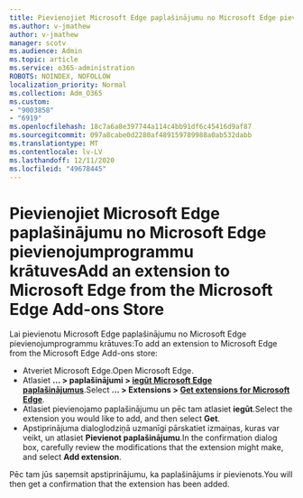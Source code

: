 ```yaml
---
title: Pievienojiet Microsoft Edge paplašinājumu no Microsoft Edge pievienojumprogrammu krātuves
ms.author: v-jmathew
author: v-jmathew
manager: scotv
ms.audience: Admin
ms.topic: article
ms.service: o365-administration
ROBOTS: NOINDEX, NOFOLLOW
localization_priority: Normal
ms.collection: Adm_O365
ms.custom:
- "9003858"
- "6919"
ms.openlocfilehash: 18c7a6a8e397744a114c4bb91df6c45416d9af87
ms.sourcegitcommit: 097a8cabe0d2280af489159789988a0ab532dabb
ms.translationtype: MT
ms.contentlocale: lv-LV
ms.lasthandoff: 12/11/2020
ms.locfileid: "49678445"
---
```

# <a name="add-an-extension-to-microsoft-edge-from-the-microsoft-edge-add-ons-store"></a><span data-ttu-id="70e85-102">Pievienojiet Microsoft Edge paplašinājumu no Microsoft Edge pievienojumprogrammu krātuves</span><span class="sxs-lookup"><span data-stu-id="70e85-102">Add an extension to Microsoft Edge from the Microsoft Edge Add-ons Store</span></span>

<span data-ttu-id="70e85-103">Lai pievienotu Microsoft Edge paplašinājumu no Microsoft Edge pievienojumprogrammu krātuves:</span><span class="sxs-lookup"><span data-stu-id="70e85-103">To add an extension to Microsoft Edge from the Microsoft Edge Add-ons store:</span></span>

- <span data-ttu-id="70e85-104">Atveriet Microsoft Edge.</span><span class="sxs-lookup"><span data-stu-id="70e85-104">Open Microsoft Edge.</span></span>
- <span data-ttu-id="70e85-105">Atlasiet **... > paplašinājumi > [iegūt Microsoft Edge paplašinājumus](https://go.microsoft.com/fwlink/?linkid=2136408)**.</span><span class="sxs-lookup"><span data-stu-id="70e85-105">Select **... > Extensions > [Get extensions for Microsoft Edge](https://go.microsoft.com/fwlink/?linkid=2136408)**.</span></span>
- <span data-ttu-id="70e85-106">Atlasiet pievienojamo paplašinājumu un pēc tam atlasiet **iegūt**.</span><span class="sxs-lookup"><span data-stu-id="70e85-106">Select the extension you would like to add, and then select **Get**.</span></span>
- <span data-ttu-id="70e85-107">Apstiprinājuma dialoglodziņā uzmanīgi pārskatiet izmaiņas, kuras var veikt, un atlasiet **Pievienot paplašinājumu**.</span><span class="sxs-lookup"><span data-stu-id="70e85-107">In the confirmation dialog box, carefully review the modifications that the extension might make, and select **Add extension**.</span></span>

<span data-ttu-id="70e85-108">Pēc tam jūs saņemsit apstiprinājumu, ka paplašinājums ir pievienots.</span><span class="sxs-lookup"><span data-stu-id="70e85-108">You will then get a confirmation that the extension has been added.</span></span>
